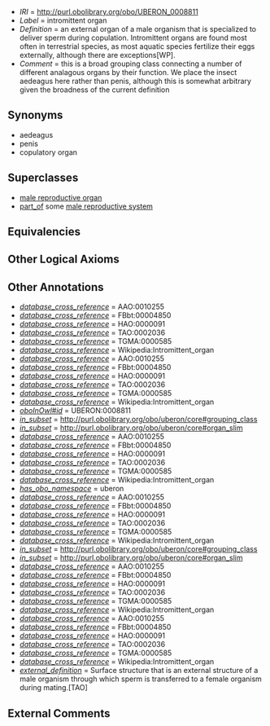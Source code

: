  * *IRI* = http://purl.obolibrary.org/obo/UBERON_0008811
 * *Label* = intromittent organ
 * *Definition* = an external organ of a male organism that is specialized to deliver sperm during copulation. Intromittent organs are found most often in terrestrial species, as most aquatic species fertilize their eggs externally, although there are exceptions[WP].
 * *Comment* = this is a broad grouping class connecting a number of different analagous organs by their function. We place the insect aedeagus here rather than penis, although this is somewhat arbitrary given the broadness of the current definition

## Synonyms

 * aedeagus
 * penis
 * copulatory organ

## Superclasses

 * [male reproductive organ](../../UBERON/35/UBERON_0003135.md)
 * [part_of](../../BFO/50/BFO_0000050.md) some [male reproductive system](../../UBERON/79/UBERON_0000079.md)

## Equivalencies


## Other Logical Axioms


## Other Annotations

 * *[database_cross_reference](../../ef/oboInOwl#hasDbXref.md)* = AAO:0010255
 * *[database_cross_reference](../../ef/oboInOwl#hasDbXref.md)* = FBbt:00004850
 * *[database_cross_reference](../../ef/oboInOwl#hasDbXref.md)* = HAO:0000091
 * *[database_cross_reference](../../ef/oboInOwl#hasDbXref.md)* = TAO:0002036
 * *[database_cross_reference](../../ef/oboInOwl#hasDbXref.md)* = TGMA:0000585
 * *[database_cross_reference](../../ef/oboInOwl#hasDbXref.md)* = Wikipedia:Intromittent_organ
 * *[database_cross_reference](../../ef/oboInOwl#hasDbXref.md)* = AAO:0010255
 * *[database_cross_reference](../../ef/oboInOwl#hasDbXref.md)* = FBbt:00004850
 * *[database_cross_reference](../../ef/oboInOwl#hasDbXref.md)* = HAO:0000091
 * *[database_cross_reference](../../ef/oboInOwl#hasDbXref.md)* = TAO:0002036
 * *[database_cross_reference](../../ef/oboInOwl#hasDbXref.md)* = TGMA:0000585
 * *[database_cross_reference](../../ef/oboInOwl#hasDbXref.md)* = Wikipedia:Intromittent_organ
 * *[oboInOwl#id](../../id/oboInOwl#id.md)* = UBERON:0008811
 * *[in_subset](../../et/oboInOwl#inSubset.md)* = http://purl.obolibrary.org/obo/uberon/core#grouping_class
 * *[in_subset](../../et/oboInOwl#inSubset.md)* = http://purl.obolibrary.org/obo/uberon/core#organ_slim
 * *[database_cross_reference](../../ef/oboInOwl#hasDbXref.md)* = AAO:0010255
 * *[database_cross_reference](../../ef/oboInOwl#hasDbXref.md)* = FBbt:00004850
 * *[database_cross_reference](../../ef/oboInOwl#hasDbXref.md)* = HAO:0000091
 * *[database_cross_reference](../../ef/oboInOwl#hasDbXref.md)* = TAO:0002036
 * *[database_cross_reference](../../ef/oboInOwl#hasDbXref.md)* = TGMA:0000585
 * *[database_cross_reference](../../ef/oboInOwl#hasDbXref.md)* = Wikipedia:Intromittent_organ
 * *[has_obo_namespace](../../ce/oboInOwl#hasOBONamespace.md)* = uberon
 * *[database_cross_reference](../../ef/oboInOwl#hasDbXref.md)* = AAO:0010255
 * *[database_cross_reference](../../ef/oboInOwl#hasDbXref.md)* = FBbt:00004850
 * *[database_cross_reference](../../ef/oboInOwl#hasDbXref.md)* = HAO:0000091
 * *[database_cross_reference](../../ef/oboInOwl#hasDbXref.md)* = TAO:0002036
 * *[database_cross_reference](../../ef/oboInOwl#hasDbXref.md)* = TGMA:0000585
 * *[database_cross_reference](../../ef/oboInOwl#hasDbXref.md)* = Wikipedia:Intromittent_organ
 * *[in_subset](../../et/oboInOwl#inSubset.md)* = http://purl.obolibrary.org/obo/uberon/core#grouping_class
 * *[in_subset](../../et/oboInOwl#inSubset.md)* = http://purl.obolibrary.org/obo/uberon/core#organ_slim
 * *[database_cross_reference](../../ef/oboInOwl#hasDbXref.md)* = AAO:0010255
 * *[database_cross_reference](../../ef/oboInOwl#hasDbXref.md)* = FBbt:00004850
 * *[database_cross_reference](../../ef/oboInOwl#hasDbXref.md)* = HAO:0000091
 * *[database_cross_reference](../../ef/oboInOwl#hasDbXref.md)* = TAO:0002036
 * *[database_cross_reference](../../ef/oboInOwl#hasDbXref.md)* = TGMA:0000585
 * *[database_cross_reference](../../ef/oboInOwl#hasDbXref.md)* = Wikipedia:Intromittent_organ
 * *[database_cross_reference](../../ef/oboInOwl#hasDbXref.md)* = AAO:0010255
 * *[database_cross_reference](../../ef/oboInOwl#hasDbXref.md)* = FBbt:00004850
 * *[database_cross_reference](../../ef/oboInOwl#hasDbXref.md)* = HAO:0000091
 * *[database_cross_reference](../../ef/oboInOwl#hasDbXref.md)* = TAO:0002036
 * *[database_cross_reference](../../ef/oboInOwl#hasDbXref.md)* = TGMA:0000585
 * *[database_cross_reference](../../ef/oboInOwl#hasDbXref.md)* = Wikipedia:Intromittent_organ
 * *[external_definition](../../UBPROP/01/UBPROP_0000001.md)* = Surface structure that is an external structure of a male organism through which sperm is transferred to a female organism during mating.[TAO]

## External Comments

